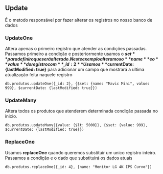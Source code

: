 ## Update

É o metodo responsável por fazer alterar os registros no nosso banco de dados

### UpdateOne

Altera apenas o primeiro registro que atender as condições passadas. Passamos primeiro a condição e posteriormente usamos o **$set** para definir o que será alterado.
Neste exemplo alteramos o **name** e o **value** do registro com **\_id: 2**
Usamos **$currentDate: {lastModified: true}** para adicionar um campo que mostrará a ultima atualização feita naquele registro

```
db.produtos.updateOne({_id: 2}, {$set: {name: "Mavic Mini", value: 999}, $currentDate: {lastModified: true}})
```

### UpdateMany

Altera todos os produtos que atenderem determinada condição passada no inicio.

```
db.produtos.updateMany({value: {$lt: 5000}}, {$set: {value: 999}, $currentDate: {lastModified: true}})
```

### ReplaceOne

Usamos **replaceOne** quando queremos substituir um unico registro inteiro. Passamos a condição e o dado que substituirá os dados atuais

```
db.produtos.replaceOne({_id: 4}, {name: "Monitor LG 4K IPS Curvo"})
```
